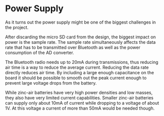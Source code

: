 # Power Supply

As it turns out the power supply might be one of the biggest challenges in the project.

After discarding the micro SD card from the design, the biggest impact on power is the sample rate.
The sample rate simultaneously affects the data rate that has to be transmitted over Bluetooth as well as the power consumption of the AD converter.

The Bluetooth radio needs up to 20mA during transmissions, thus reducing air time is a way to reduce the average current.
Reducing the data rate directly reduces air time.
By including a large enough capacitance on the board it should be possible to smooth out the peak current enough to prevent large voltage drops from the battery.

While zinc-air batteries have very high power densities and low masses, they also have very limited current capabilities.
Smaller zinc-air batteries can supply only about 10mA of current while dropping to a voltage of about 1V.
At this voltage a current of more than 50mA would be needed though.
